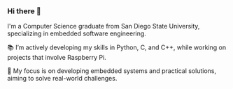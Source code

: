 ### Hi there 👋

I'm a Computer Science graduate from San Diego State University, specializing in embedded software engineering.

📚 I’m actively developing my skills in Python, C, and C++, while working on projects that involve Raspberry Pi.

🔧 My focus is on developing embedded systems and practical solutions, aiming to solve real-world challenges.

